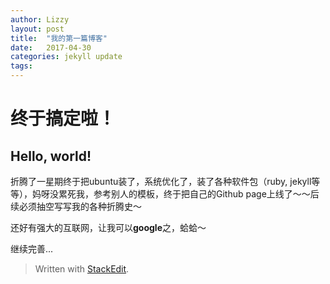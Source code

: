 ```yaml
---
author: Lizzy
layout: post
title:  "我的第一篇博客"
date:   2017-04-30
categories: jekyll update
tags:
---
```







# **终于搞定啦！**

## Hello, world!


折腾了一星期终于把ubuntu装了，系统优化了，装了各种软件包（ruby, jekyll等等），妈呀没累死我，参考别人的模板，终于把自己的Github page上线了～～后续必须抽空写写我的各种折腾史～ 
 
还好有强大的互联网，让我可以**google**之，蛤蛤～

 继续完善...
> Written with [StackEdit](https://stackedit.io/).

